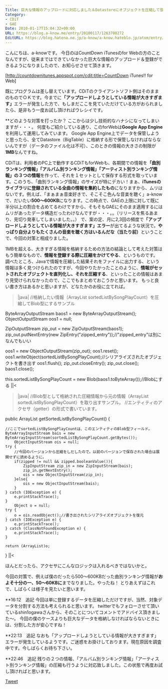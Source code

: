 ```yaml
---
Title: 巨大な情報のアップロードに対応しました＆Datastoreにオブジェクトを圧縮して登録する
Category:
- CDiT
- GAE
Date: 2010-01-17T15:04:32+09:00
URL: https://blog.a-know.me/entry/20100117/1263708272
EditURL: https://blog.hatena.ne.jp/a-know/a-know.hateblo.jp/atom/entry/12921228815727979890
---
```


こんにちは、a-knowです。
今日のはCountDown iTunesのfor Webの方のことなんですが、従来まではできていなかった巨大な情報のアップロード＆登録ができるようになりましたので、お知らせさせて頂きます。


[http://countdownitunes.appspot.com/cdit:title=CountDown iTunes!! for Web]


既にプログラムは差し替えています。CDiTのクライアントソフト側はそのままのものでＯＫです。今までに<span style="font-weight:bold;">「アップロードしようとしている情報が大きすぎます」</span>エラーが発生した方で、もしまだここを見ていただけている方がおられましたら、是非もう一度お試し頂ければウレシイです。


**どのような対策を打ったか？
ここからは少し技術的なハナシになってしまいますが・・・。
何度もご紹介している通り、このforWebは<span style="font-weight:bold;">Google App Engine</span>を利用して運用してみています。
Google App Engine上でデータを保管しようと思ったら、全てDatastore（BigTable）に格納する形で保管しなければならないんですが（データのファイル化は不可）、このときの情報の大きさの制限が<span style="font-weight:bold;">1MB</span>なんですね。

CDiTは、利用者のPC上で動作するCDiTもforWebも、各期間での情報を<span style="font-weight:bold;">「曲別ランキング情報」「アルバム別ランキング情報」「アーティスト別ランキング情報」の３つの情報</span>を作って、それを１セットとして保存する形式を取っています。このうち、「曲別ランキング情報」のサイズが特にデカい！まぁ、<span style="font-weight:bold;">iTunesのライブラリに登録されている全曲の情報を集約したもの</span>になりますから、ムリはないです。例えば、「まぁまぁ音楽好きで、そこそこ色んな音楽を聴く」a-knowで、だいたい<span style="font-weight:bold;">500〜600KB</span>になります。この時点で、GAEの上限に対して既に半分以上の割合を占めてるわけですから、そもそもGAEにそのまま適用するにはムリがあったデータ構造だったわけなんですが・・・。。（リリースを焦るあまり、見切り発車してしまいました。。）
で、案の定、月に2,3回の頻度で<span style="font-weight:bold;">「アップロードしようとしている情報が大きすぎます」エラー</span>が出てるような状況で。<span style="font-weight:bold;">やっぱり自分よりもたくさんの音楽を聴く方はいるんだな（当たり前）</span>ということで、今回の対策と相成りました。


1MBを超える、大きすぎる情報を格納するための方法の結論として考えた対策はもう簡単なもので、<span style="font-weight:bold;">情報を登録する際に圧縮をかけてやる</span>、というものです。
調べたところ、Javaで情報を圧縮した結果それをファイルに出力する、という情報は多く見つけられたのですが、今回やりたかったことのように、<span style="font-weight:bold;">情報がセットされたオブジェクトを直列化し、それを圧縮する</span>、といったことの情報はあまり見受けられなかったので、ここでもまとめておこうかと思います。
もっと良い書き方はあるかと思いますが、どなたかのお役に立てれば。


>|java|
//格納したい情報（ArrayList<Element> sortedListBySongPlayCount）を圧縮してBlob型にするサンプル

ByteArrayOutputStream baos1 = new ByteArrayOutputStream();
ObjectOutputStream oos1 = null;

ZipOutputStream zip_out = new ZipOutputStream(baos1);
zip_out.putNextEntry(new ZipEntry("zipped_entry"));//"zipped_entry"は別になんでもいい

oos1 = new ObjectOutputStream(zip_out);
oos1.reset();
oos1.writeObject(sortedListBySongPlayCount);//シリアライズされたオブジェクトを書き出す
oos1.flush();
zip_out.closeEntry();
zip_out.close();
baos1.close();

this.sortedListBySongPlayCount = new Blob(baos1.toByteArray());//Blobにする
||<


>|java|
//Blob型として格納された圧縮情報から元の情報（ArrayList<Element> sortedListBySongPlayCount）を取り出すサンプル。
//エンティティのアクセサ（getter）の形式で書いています。

public ArrayList getSortedListBySongPlayCount() {

	//ここでsortedListBySongPlayCountは、このエンティティのBlob型フィールド。
	ByteArrayInputStream bais = new ByteArrayInputStream(sortedListBySongPlayCount.getBytes());
        ObjectInputStream ois = null;
	try {
		//今回のバージョンから圧縮をしだしたので。以前のバージョンで保存された場合は展開せずに読めるように。
		if(zipped != null && zipped.booleanValue()){
			ZipInputStream zip_in = new ZipInputStream(bais);
			zip_in.getNextEntry();
			ois = new ObjectInputStream(zip_in);
		}else{
			ois = new ObjectInputStream(bais);
		}
	} catch (IOException e) {
		e.printStackTrace();
	}
        Object o = null;
	try {
		o = ois.readObject();//書き出されたシリアライズオブジェクトを復元
	} catch (IOException e) {
		e.printStackTrace();
	} catch (ClassNotFoundException e) {
		e.printStackTrace();
	}

	return (ArrayList)o;
}
||<


ほんとだったら、アクセサにこんなロジックは入れるべきではないかと。


今回の対策で、例えば僕のだったら500〜600KBだった曲別ランキング情報が<span style="font-weight:bold;">およそ十分の一、50〜60KBに</span>までなりました。やったね！
とりあえずはこれで、しばらくは様子を見たいと思います。


**16:12　追記
今回は単に登録するデータを圧縮しただけですが、当然、対象データを分割する方法も考えられると思います。
twitterでもフォローさせて頂いているshin1ogawaさんから、そのことについてコメントでアドバイス頂きました〜。
今回の僕のケースよりも巨大なデータを格納しなければならないときには、分割した方が安心ですね！


**22:13　追記
なおも「アップロードしようとしている情報が大きすぎます」エラーが発生しているようです。ご迷惑をお掛けしております。現在原因を調査中です。今しばらくお待ち下さい。


**22:46　追記
残りの２つの情報、「アルバム別ランキング情報」「アーティスト別ランキング情報」の圧縮も行うように対応致しました。この状態で再度お試し頂ければと思います。



<a href="http://twitter.com/share" class="twitter-share-button" data-count="horizontal" data-via="a_know" data-related="CDiT_info" data-lang="ja">Tweet</a><script type="text/javascript" src="//platform.twitter.com/widgets.js"></script>


<script src="https://moshi-moshi.moshimo.works/moshimoshi/a_know_blog/20100117-1263708272?title=%E5%B7%A8%E5%A4%A7%E3%81%AA%E6%83%85%E5%A0%B1%E3%81%AE%E3%82%A2%E3%83%83%E3%83%97%E3%83%AD%E3%83%BC%E3%83%89%E3%81%AB%E5%AF%BE%E5%BF%9C%E3%81%97%E3%81%BE%E3%81%97%E3%81%9F%EF%BC%86Datastore%E3%81%AB%E3%82%AA%E3%83%96%E3%82%B8%E3%82%A7%E3%82%AF%E3%83%88%E3%82%92%E5%9C%A7%E7%B8%AE%E3%81%97%E3%81%A6%E7%99%BB%E9%8C%B2%E3%81%99%E3%82%8B"></script>

